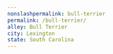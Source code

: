 ```yaml
---
﻿nonslashpermalink: bull-terrier
permalink: /bull-terrier/
alley: Bull Terrier
city: Lexington
state: South Carolina
---
```


